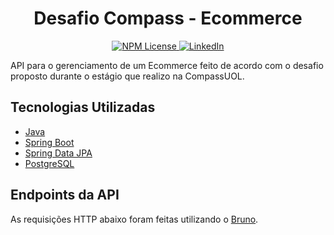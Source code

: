 <h1 align="center"> Desafio Compass - Ecommerce</h1>

<p align="center">
  <a href="https://github.com/magrininicolas/placesAPIMVC/blob/main/LICENSE">
    <img src="https://img.shields.io/npm/l/react" alt="NPM License" />
 </a>
  <a href="https://www.linkedin.com/in/nicolasgmpereira">
    <img src="https://img.shields.io/badge/LinkedIn-0077B5?style=for-the-badge&logo=linkedin&logoColor=white" alt="LinkedIn" />
  </a>
</p>

API para o gerenciamento de um Ecommerce feito de acordo com o desafio proposto durante o estágio que realizo na CompassUOL.

## Tecnologias Utilizadas
- [Java](https://docs.oracle.com/en/java/)
- [Spring Boot](https://spring.io/projects/spring-boot/)
- [Spring Data JPA](https://spring.io/projects/spring-data-jpa)
- [PostgreSQL](https://www.postgresql.org)

## Endpoints da API

As requisições HTTP abaixo foram feitas utilizando o [Bruno](https://www.usebruno.com/).